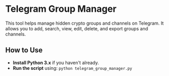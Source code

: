 # Telegram Group Manager

This tool helps manage hidden crypto groups and channels on Telegram. It allows you to add, search, view, edit, delete, and export groups and channels.

## How to Use
- **Install Python 3.x** if you haven't already.
- **Run the script** using: `python telegram_group_manager.py`

